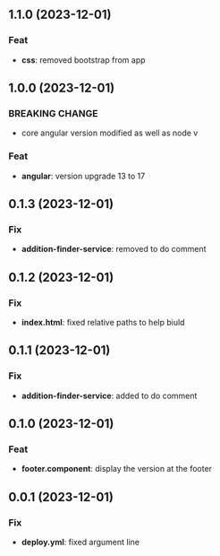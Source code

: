 ## 1.1.0 (2023-12-01)

### Feat

- **css**: removed bootstrap from app

## 1.0.0 (2023-12-01)

### BREAKING CHANGE

- core angular version modified as well as node v

### Feat

- **angular**: version upgrade 13 to 17

## 0.1.3 (2023-12-01)

### Fix

- **addition-finder-service**: removed to do comment

## 0.1.2 (2023-12-01)

### Fix

- **index.html**: fixed relative paths to help biuld

## 0.1.1 (2023-12-01)

### Fix

- **addition-finder-service**: added to do comment

## 0.1.0 (2023-12-01)

### Feat

- **footer.component**: display the version at the footer

## 0.0.1 (2023-12-01)

### Fix

- **deploy.yml**: fixed  argument line
